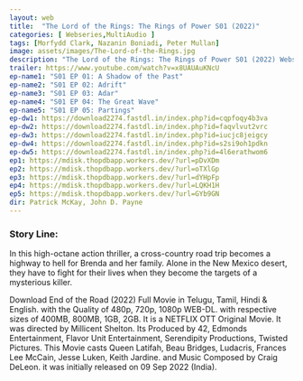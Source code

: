 ```yaml
---
layout: web
title:  "The Lord of the Rings: The Rings of Power S01 (2022)"
categories: [ Webseries,MultiAudio ]
tags: [Morfydd Clark, Nazanin Boniadi, Peter Mullan]
image: assets/images/The-Lord-of-the-Rings.jpg
description: "The Lord of the Rings: The Rings of Power S01 (2022) Webseries Full Movie Download and watch online 720p low file size 500 mb."
trailer: https://www.youtube.com/watch?v=x8UAUAuKNcU
ep-name1: "S01 EP 01: A Shadow of the Past"
ep-name2: "S01 EP 02: Adrift"
ep-name3: "S01 EP 03: Adar"
ep-name4: "S01 EP 04: The Great Wave"
ep-name5: "S01 EP 05: Partings"
ep-dw1: https://download2274.fastdl.in/index.php?id=cqpfoqy4b3va
ep-dw2: https://download2274.fastdl.in/index.php?id=faqvlvut2vrc
ep-dw3: https://download2274.fastdl.in/index.php?id=iucjc8jeigcy
ep-dw4: https://download2274.fastdl.in/index.php?id=s2si9oh1pdkn
ep-dw5: https://download2274.fastdl.in/index.php?id=4l6erathwom6
ep1: https://mdisk.thopdbapp.workers.dev/?url=pDvXDm
ep2: https://mdisk.thopdbapp.workers.dev/?url=oTXlGp
ep3: https://mdisk.thopdbapp.workers.dev/?url=dYHpFp
ep4: https://mdisk.thopdbapp.workers.dev/?url=LQKH1H
ep5: https://mdisk.thopdbapp.workers.dev/?url=GYb9GN
dir: Patrick McKay, John D. Payne
---
```


### Story Line:
In this high-octane action thriller, a cross-country road trip becomes a highway to hell for Brenda and her family. Alone in the New Mexico desert, they have to fight for their lives when they become the targets of a mysterious killer.

Download End of the Road (2022) Full Movie in Telugu, Tamil, Hindi & English. with the Quality of 480p, 720p, 1080p WEB-DL. with respective sizes of 400MB, 800MB, 1GB, 2GB. It is a NETFLIX OTT Original Movie. It was directed by Millicent Shelton. Its Produced by 42, Edmonds Entertainment, Flavor Unit Entertainment, Serendipity Productions, Twisted Pictures. This Movie casts Queen Latifah, Beau Bridges, Ludacris, Frances Lee McCain, Jesse Luken, Keith Jardine. and Music Composed by Craig DeLeon. it was initially released on 09 Sep 2022 (India).